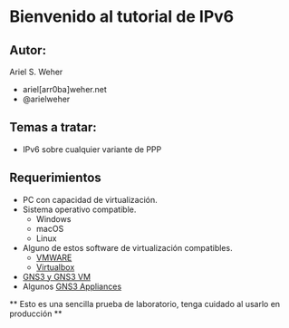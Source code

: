 # Bienvenido al tutorial de IPv6

## Autor:
Ariel S. Weher
  + ariel[arr0ba]weher.net
  + @arielweher
## Temas a tratar:
  * IPv6 sobre cualquier variante de PPP

## Requerimientos
  * PC con capacidad de virtualización.
  * Sistema operativo compatible.
    * Windows
    * macOS
    * Linux
  * Alguno de estos software de virtualización compatibles.
    * [VMWARE](https://my.vmware.com/web/vmware/downloads)
    * [Virtualbox](https://www.virtualbox.org/wiki/Downloads)
  * [GNS3 y GNS3 VM](https://gns3.com/software/download)
  * Algunos [GNS3 Appliances]()

** Esto es una sencilla prueba de laboratorio, tenga cuidado al usarlo en
producción **
